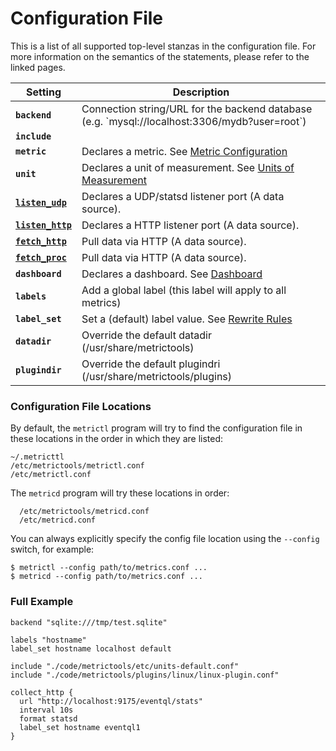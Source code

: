 Configuration File
==================

This is a list of all supported top-level stanzas in the configuration file.
For more information on the semantics of the statements, please refer to the
linked pages.

<table>
  <thead>
    <tr>
      <th>Setting</th>
      <th>Description</th>
    </tr>
  </thead>
  <tbody>
    <tr>
      <td><code><strong>backend</strong></code></td>
      <td>Connection string/URL for the backend database (e.g. `mysql://localhost:3306/mydb?user=root`)</td>
    </tr>
    <tr>
      <td><code><strong>include</strong></code></td>
      <td></td>
    </tr>
    <tr>
      <td><code><strong>metric</strong></code></td>
      <td>Declares a metric. See <a href="/documentation/metric-configuration">Metric Configuration</a></td>
    </tr>
    <tr>
      <td><code><strong>unit</strong></code></td>
      <td>Declares a unit of measurement. See <a href="/documentation/units">Units of Measurement</a></td>
    </tr>
    <tr>
      <td><code><strong><a href="/documentation/collect-data-via-statsd">listen_udp</a></strong></code></td>
      <td>Declares a UDP/statsd listener port (A data source).</td>
    </tr>
    <tr>
      <td><code><strong><a href="/documentation/collect-data-via-http">listen_http</a></strong></code></td>
      <td>Declares a HTTP listener port (A data source).</td>
    </tr>
    <tr>
      <td><code><strong><a href="/documentation/collect-data-via-http">fetch_http</a></strong></code></td>
      <td>Pull data via HTTP (A data source).</td>
    </tr>
    <tr>
      <td><code><strong><a href="/documentation/collect-data-via-shell">fetch_proc</a></strong></code></td>
      <td>Pull data via HTTP (A data source).</td>
    </tr>
    <tr>
      <td><code><strong>dashboard</strong></code></td>
      <td>Declares a dashboard. See <a href="/documentation/dashboards">Dashboard</a></td>
    </tr>
    <tr>
      <td><code><strong>labels</strong></code></td>
      <td>Add a global label (this label will apply to all metrics)</td>
    </tr>
    <tr>
      <td><code><strong>label_set</strong></code></td>
      <td>Set a (default) label value.  See <a href="/documentation/rewrite-rules">Rewrite Rules</a></td>
    </tr>
    <tr>
      <td><code><strong>datadir</strong></code></td>
      <td>Override the default datadir (/usr/share/metrictools)</td>
    </tr>
    <tr>
      <td><code><strong>plugindir</strong></code></td>
      <td>Override the default plugindri (/usr/share/metrictools/plugins)</td>
    </tr>
  </tbody>
</table>


### Configuration File Locations

By default, the `metrictl` program will try to find the configuration file in
these locations in the order in which they are listed:

    ~/.metricttl
    /etc/metrictools/metrictl.conf
    /etc/metrictl.conf

The `metricd` program will try these locations in order:

      /etc/metrictools/metricd.conf
      /etc/metricd.conf

You can always explicitly specify the config file location using the `--config`
switch, for example:

    $ metrictl --config path/to/metrics.conf ...
    $ metricd --config path/to/metrics.conf ...


### Full Example


    backend "sqlite:///tmp/test.sqlite"

    labels "hostname"
    label_set hostname localhost default

    include "./code/metrictools/etc/units-default.conf"
    include "./code/metrictools/plugins/linux/linux-plugin.conf"

    collect_http {
      url "http://localhost:9175/eventql/stats"
      interval 10s
      format statsd
      label_set hostname eventql1
    }
